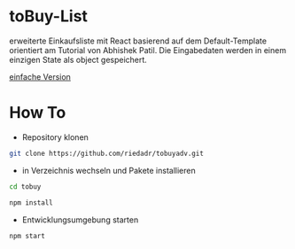 # toBuy-List

erweiterte Einkaufsliste mit React basierend auf dem Default-Template orientiert am Tutorial von Abhishek Patil.
Die Eingabedaten werden in einem einzigen State als object gespeichert.

[einfache Version](https://github.com/riedadr/tobuy)

# How To

- Repository klonen

```bash
git clone https://github.com/riedadr/tobuyadv.git
```

-  in Verzeichnis wechseln und Pakete installieren

```bash
cd tobuy
```

```bash
npm install
```

- Entwicklungsumgebung starten

```bash
npm start
```
